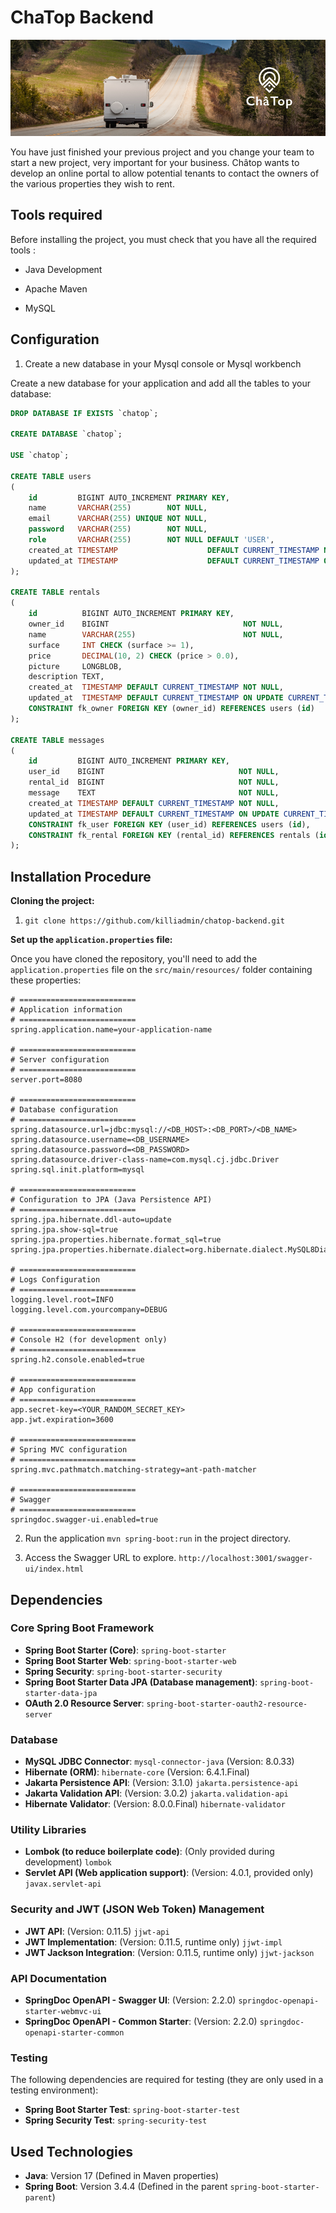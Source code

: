 # ChaTop Backend

![ChaTop Logo](./src/main/resources/img/chatop-banner.png)

You have just finished your previous project and you change your team to start a new project, very important for your business. Châtop wants to develop an online portal to allow potential tenants to contact the owners of the various properties they wish to rent.

## Tools required

Before installing the project, you must check that you have all the required tools :  

- Java Development

- Apache Maven

- MySQL

## Configuration

1. Create a new database in your Mysql console or Mysql workbench

Create a new database for your application and add all the tables to your database:

```sql
DROP DATABASE IF EXISTS `chatop`;

CREATE DATABASE `chatop`;

USE `chatop`;

CREATE TABLE users
(
    id         BIGINT AUTO_INCREMENT PRIMARY KEY,
    name       VARCHAR(255)        NOT NULL,
    email      VARCHAR(255) UNIQUE NOT NULL,
    password   VARCHAR(255)        NOT NULL,
    role       VARCHAR(255)        NOT NULL DEFAULT 'USER',
    created_at TIMESTAMP                    DEFAULT CURRENT_TIMESTAMP NOT NULL,
    updated_at TIMESTAMP                    DEFAULT CURRENT_TIMESTAMP ON UPDATE CURRENT_TIMESTAMP NOT NULL
);

CREATE TABLE rentals
(
    id          BIGINT AUTO_INCREMENT PRIMARY KEY,
    owner_id    BIGINT                              NOT NULL,
    name        VARCHAR(255)                        NOT NULL,
    surface     INT CHECK (surface >= 1),
    price       DECIMAL(10, 2) CHECK (price > 0.0),
    picture     LONGBLOB,
    description TEXT,
    created_at  TIMESTAMP DEFAULT CURRENT_TIMESTAMP NOT NULL,
    updated_at  TIMESTAMP DEFAULT CURRENT_TIMESTAMP ON UPDATE CURRENT_TIMESTAMP NOT NULL,
    CONSTRAINT fk_owner FOREIGN KEY (owner_id) REFERENCES users (id)
);

CREATE TABLE messages
(
    id         BIGINT AUTO_INCREMENT PRIMARY KEY,
    user_id    BIGINT                              NOT NULL,
    rental_id  BIGINT                              NOT NULL,
    message    TEXT                                NOT NULL,
    created_at TIMESTAMP DEFAULT CURRENT_TIMESTAMP NOT NULL,
    updated_at TIMESTAMP DEFAULT CURRENT_TIMESTAMP ON UPDATE CURRENT_TIMESTAMP NOT NULL,
    CONSTRAINT fk_user FOREIGN KEY (user_id) REFERENCES users (id),
    CONSTRAINT fk_rental FOREIGN KEY (rental_id) REFERENCES rentals (id)
);
```

## Installation Procedure

**Cloning the project:**

1. `git clone https://github.com/killiadmin/chatop-backend.git`

**Set up the `application.properties` file:**

Once you have cloned the repository, you'll need to add the `application.properties` file on the `src/main/resources/` folder containing these properties:

```properties
# ==========================
# Application information
# ==========================
spring.application.name=your-application-name

# ==========================
# Server configuration
# ==========================
server.port=8080

# ==========================
# Database configuration
# ==========================
spring.datasource.url=jdbc:mysql://<DB_HOST>:<DB_PORT>/<DB_NAME>
spring.datasource.username=<DB_USERNAME>
spring.datasource.password=<DB_PASSWORD>
spring.datasource.driver-class-name=com.mysql.cj.jdbc.Driver
spring.sql.init.platform=mysql

# ==========================
# Configuration to JPA (Java Persistence API)
# ==========================
spring.jpa.hibernate.ddl-auto=update
spring.jpa.show-sql=true
spring.jpa.properties.hibernate.format_sql=true
spring.jpa.properties.hibernate.dialect=org.hibernate.dialect.MySQL8Dialect

# ==========================
# Logs Configuration
# ==========================
logging.level.root=INFO
logging.level.com.yourcompany=DEBUG

# ==========================
# Console H2 (for development only)
# ==========================
spring.h2.console.enabled=true

# ==========================
# App configuration
# ==========================
app.secret-key=<YOUR_RANDOM_SECRET_KEY>
app.jwt.expiration=3600

# ==========================
# Spring MVC configuration
# ==========================
spring.mvc.pathmatch.matching-strategy=ant-path-matcher

# ==========================
# Swagger
# ==========================
springdoc.swagger-ui.enabled=true
```

2. Run the application `mvn spring-boot:run` in the project directory.

3. Access the Swagger URL to explore. `http://localhost:3001/swagger-ui/index.html`

## Dependencies

### Core Spring Boot Framework
- **Spring Boot Starter (Core)**: `spring-boot-starter`
- **Spring Boot Starter Web**: `spring-boot-starter-web`
- **Spring Security**: `spring-boot-starter-security`
- **Spring Boot Starter Data JPA (Database management)**: `spring-boot-starter-data-jpa`
- **OAuth 2.0 Resource Server**: `spring-boot-starter-oauth2-resource-server`

### Database
- **MySQL JDBC Connector**: `mysql-connector-java` (Version: 8.0.33)
- **Hibernate (ORM)**: `hibernate-core` (Version: 6.4.1.Final)
- **Jakarta Persistence API**: (Version: 3.1.0) `jakarta.persistence-api`
- **Jakarta Validation API**: (Version: 3.0.2) `jakarta.validation-api`
- **Hibernate Validator**: (Version: 8.0.0.Final) `hibernate-validator`

### Utility Libraries
- **Lombok (to reduce boilerplate code)**: (Only provided during development) `lombok`
- **Servlet API (Web application support)**: (Version: 4.0.1, provided only) `javax.servlet-api`

### Security and JWT (JSON Web Token) Management
- **JWT API**: (Version: 0.11.5) `jjwt-api`
- **JWT Implementation**: (Version: 0.11.5, runtime only) `jjwt-impl`
- **JWT Jackson Integration**: (Version: 0.11.5, runtime only) `jjwt-jackson`

### API Documentation
- **SpringDoc OpenAPI - Swagger UI**: (Version: 2.2.0) `springdoc-openapi-starter-webmvc-ui`
- **SpringDoc OpenAPI - Common Starter**: (Version: 2.2.0) `springdoc-openapi-starter-common`

### Testing
The following dependencies are required for testing (they are only used in a testing environment):
- **Spring Boot Starter Test**: `spring-boot-starter-test`
- **Spring Security Test**: `spring-security-test`

## Used Technologies
- **Java**: Version 17 (Defined in Maven properties)
- **Spring Boot**: Version 3.4.4 (Defined in the parent `spring-boot-starter-parent`)
